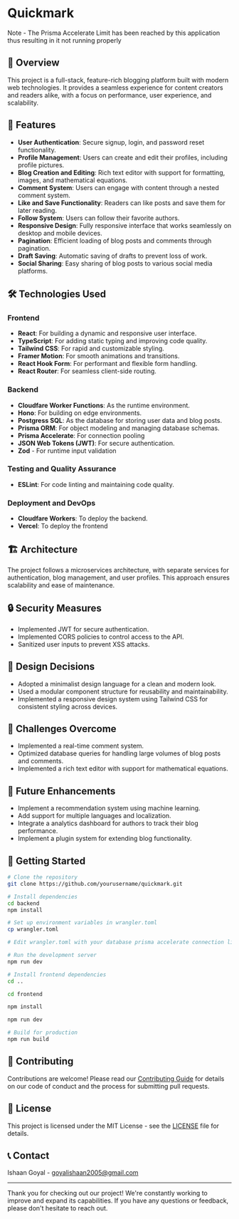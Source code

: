 # Quickmark
Note - The Prisma Accelerate Limit has been reached by this application thus resulting in it not running properly

## 🚀 Overview

This project is a full-stack, feature-rich blogging platform built with modern web technologies. It provides a seamless experience for content creators and readers alike, with a focus on performance, user experience, and scalability.

## 🌟 Features

- **User Authentication**: Secure signup, login, and password reset functionality.
- **Profile Management**: Users can create and edit their profiles, including profile pictures.
- **Blog Creation and Editing**: Rich text editor with support for formatting, images, and mathematical equations.
- **Comment System**: Users can engage with content through a nested comment system.
- **Like and Save Functionality**: Readers can like posts and save them for later reading.
- **Follow System**: Users can follow their favorite authors.
- **Responsive Design**: Fully responsive interface that works seamlessly on desktop and mobile devices.
- **Pagination**: Efficient loading of blog posts and comments through pagination.
- **Draft Saving**: Automatic saving of drafts to prevent loss of work.
- **Social Sharing**: Easy sharing of blog posts to various social media platforms.

## 🛠 Technologies Used

### Frontend

- **React**: For building a dynamic and responsive user interface.
- **TypeScript**: For adding static typing and improving code quality.
- **Tailwind CSS**: For rapid and customizable styling.
- **Framer Motion**: For smooth animations and transitions.
- **React Hook Form**: For performant and flexible form handling.
- **React Router**: For seamless client-side routing.

### Backend

- **Cloudfare Worker Functions**: As the runtime environment.
- **Hono**: For building on edge environments.
- **Postgress SQL**: As the database for storing user data and blog posts.
- **Prisma ORM**: For object modeling and managing database schemas.
- **Prisma Accelerate**: For connection pooling
- **JSON Web Tokens (JWT)**: For secure authentication.
- **Zod** - For runtime input validation

### Testing and Quality Assurance

- **ESLint**: For code linting and maintaining code quality.

### Deployment and DevOps

- **Cloudfare Workers**: To deploy the backend.
- **Vercel**: To deploy the frontend

## 🏗 Architecture

The project follows a microservices architecture, with separate services for authentication, blog management, and user profiles. This approach ensures scalability and ease of maintenance.

## 🔒 Security Measures

- Implemented JWT for secure authentication.
- Implemented CORS policies to control access to the API.
- Sanitized user inputs to prevent XSS attacks.

## 🎨 Design Decisions

- Adopted a minimalist design language for a clean and modern look.
- Used a modular component structure for reusability and maintainability.
- Implemented a responsive design system using Tailwind CSS for consistent styling across devices.

## 🚧 Challenges Overcome

- Implemented a real-time comment system.
- Optimized database queries for handling large volumes of blog posts and comments.
- Implemented a rich text editor with support for mathematical equations.

## 🔮 Future Enhancements

- Implement a recommendation system using machine learning.
- Add support for multiple languages and localization.
- Integrate a analytics dashboard for authors to track their blog performance.
- Implement a plugin system for extending blog functionality.

## 🚀 Getting Started

```bash
# Clone the repository
git clone https://github.com/yourusername/quickmark.git

# Install dependencies
cd backend
npm install

# Set up environment variables in wrangler.toml
cp wrangler.toml

# Edit wrangler.toml with your database prisma accelerate connection link and JWT secret key

# Run the development server
npm run dev

# Install frontend dependencies
cd ..

cd frontend

npm install

npm run dev

# Build for production
npm run build

```

## 🤝 Contributing

Contributions are welcome! Please read our [Contributing Guide](CONTRIBUTING.md) for details on our code of conduct and the process for submitting pull requests.

## 📄 License

This project is licensed under the MIT License - see the [LICENSE](LICENSE) file for details.

## 📞 Contact

Ishaan Goyal - [goyalishaan2005@gmail.com](mailto:goyalishaan2005@gmail.com)

---

Thank you for checking out our project! We're constantly working to improve and expand its capabilities. If you have any questions or feedback, please don't hesitate to reach out.
